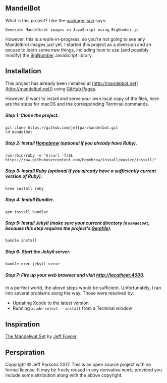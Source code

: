 MandelBot
---------

What is this project?  Like the [package.json](package.json) says:

	Generate Mandelbrot images in JavaScript using BigNumber.js
	
However, this is a work-in-progress, so you're not going to see any Mandelbrot images just yet.  I started
this project as a diversion and an excuse to learn some new things, including how to use (and possibly modify)
the [BigNumber](https://github.com/MikeMcl/bignumber.js) JavaScript library.

Installation
------------

This project has already been installed at [http://mandelbot.net](http://mandelbot.net/) using
[GitHub Pages](https://pages.github.com/).

However, if want to install and serve your own local copy of the files, here are the steps for macOS and the
corresponding Terminal commands.

##### Step 1: Clone the project.

	git clone https://github.com/jeffpar/mandelbot.git
	cd mandelbot

##### Step 2: Install [Homebrew](https://brew.sh/) (optional if you already have Ruby).

	/usr/bin/ruby -e "$(curl -fsSL https://raw.githubusercontent.com/Homebrew/install/master/install)"
	
##### Step 3: Install Ruby (optional if you already have a sufficiently current version of Ruby).

	brew install ruby

##### Step 4: Install Bundler.

	gem install bundler

##### Step 5: Install Jekyll (make sure your current directory is `mandelbot`, because this step requires the project's [Gemfile](Gemfile)). 

	bundle install

##### Step 6: Start the Jekyll server.

	bundle exec jekyll serve

##### Step 7: Fire up your web browser and visit [http://localhost:4000](http://localhost:4000/).

In a perfect world, the above steps would be sufficient.  Unfortunately, I ran into several problems along the way.  Those
were resolved by:

- Updating Xcode to the latest version
- Running `xcode-select --install` from a Terminal window

Inspiration
-----------

[The Mandelwat Set](https://medium.com/dailyjs/the-mandelwat-set-c3037204bf83) by [Jeff Fowler](http://blog.jfo.click/).

Perspiration
------------

Copyright © Jeff Parsons 2017.  This is an open source project with no formal license.  It may be freely reused in any
derivative work, provided you include some attribution along with the above copyright.
